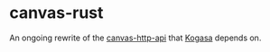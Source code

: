 # canvas-rust

An ongoing rewrite of the [canvas-http-api](https://github.com/kogasacord/canvas-http-api) that [Kogasa](https://github.com/kogasacord/kogasa-bot) depends on.

